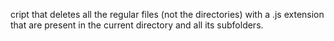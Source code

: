 cript that deletes all the regular files (not the directories) with a .js extension that are present in the current directory and all its subfolders.
